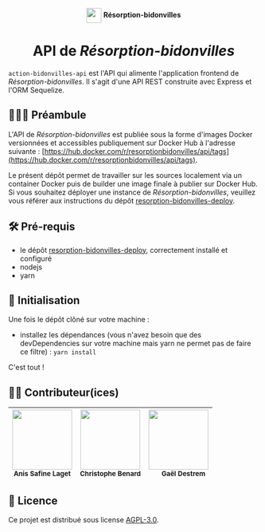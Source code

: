 <p align="center"><img src="https://resorption-bidonvilles.beta.gouv.fr/img/Marianne.d37c6b1e.svg" height="30" align="center" /> <strong>Résorption-bidonvilles</strong></p>
<h1 align="center">API de <em>Résorption-bidonvilles</em></h1>

`action-bidonvilles-api` est l'API qui alimente l'application frontend de *Résorption-bidonvilles*. Il s'agit d'une API REST construite avec Express et l'ORM Sequelize.

## 👨🏼‍🏫 Préambule
L'API de *Résorption-bidonvilles* est publiée sous la forme d'images Docker versionnées et accessibles publiquement sur Docker Hub à l'adresse suivante : [https://hub.docker.com/r/resorptionbidonvilles/api/tags](https://hub.docker.com/r/resorptionbidonvilles/api/tags).

Le présent dépôt permet de travailler sur les sources localement via un container Docker puis de builder une image finale à publier sur Docker Hub.
Si vous souhaitez déployer une instance de *Résorption-bidonvilles*, veuillez vous référer aux instructions du dépôt [resorption-bidonvilles-deploy](https://github.com/MTES-MCT/resorption-bidonvilles-deploy).

## 🛠 Pré-requis
- le dépôt [resorption-bidonvilles-deploy](https://github.com/MTES-MCT/resorption-bidonvilles-deploy), correctement installé et configuré
- nodejs
- yarn

## 🔌 Initialisation
Une fois le dépôt clôné sur votre machine :
- installez les dépendances (vous n'avez besoin que des devDependencies sur votre machine mais yarn ne permet pas de faire ce filtre) :
`yarn install`

C'est tout !

## 🙇🏼 Contributeur(ices)

| <img src="https://avatars3.githubusercontent.com/u/1801091?v=3" width="120px;"/><br /><sub><b>Anis Safine Laget</b></sub> | <img src="https://avatars3.githubusercontent.com/u/50863659?v=3" width="120px;"/><br /><sub><b>Christophe Benard</b></sub> | <img src="https://avatars3.githubusercontent.com/u/5053593?v=3" width="120px;"/><br /><sub><b>⠀⠀Gaël Destrem</b></sub> |
| --- | --- | --- |

## 📝 Licence
Ce projet est distribué sous license [AGPL-3.0](LICENSE).